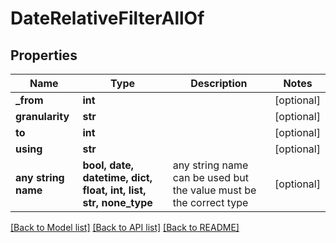 # DateRelativeFilterAllOf


## Properties
Name | Type | Description | Notes
------------ | ------------- | ------------- | -------------
**_from** | **int** |  | [optional] 
**granularity** | **str** |  | [optional] 
**to** | **int** |  | [optional] 
**using** | **str** |  | [optional] 
**any string name** | **bool, date, datetime, dict, float, int, list, str, none_type** | any string name can be used but the value must be the correct type | [optional]

[[Back to Model list]](../README.md#documentation-for-models) [[Back to API list]](../README.md#documentation-for-api-endpoints) [[Back to README]](../README.md)


